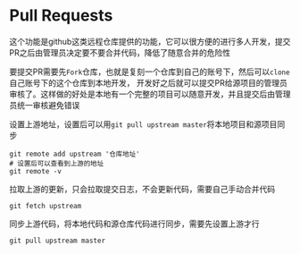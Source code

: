 # Pull Requests

这个功能是github这类远程仓库提供的功能，它可以很方便的进行多人开发，提交PR之后由管理员决定要不要合并代码，降低了随意合并的危险性

要提交PR需要先`Fork`仓库，也就是复刻一个仓库到自己的账号下，然后可以`clone`自己账号下的这个仓库到本地开发，
开发好之后就可以提交PR给源项目的管理员审核了。这样做的好处是本地有一个完整的项目可以随意开发，并且提交后由管理员统一审核避免错误


设置上游地址，设置后可以用`git pull upstream master`将本地项目和源项目同步

```shell
git remote add upstream '仓库地址'
# 设置后可以查看到上游的地址
git remote -v
```

拉取上游的更新，只会拉取提交日志，不会更新代码，需要自己手动合并代码

```shell
git fetch upstream
```

同步上游代码，将本地代码和源仓库代码进行同步，需要先设置上游才行

```shell
git pull upstream master
```
